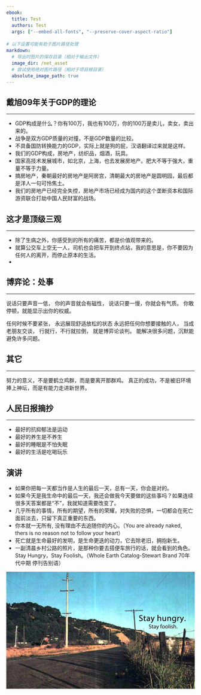 ```yaml
---
ebook:
  title: Test
  authors: Test
  args: ["--embed-all-fonts", "--preserve-cover-aspect-ratio"]

# 以下设置可能有助于图片路径处理
markdown:
  # 导出时图片的保存目录（相对于输出文件）
  image_dir: /net_asset
  # 尝试使用绝对图片路径（相对于项目根目录）
  absolute_image_path: true
---
```


## 戴旭09年关于GDP的理论
---------
- GDP构成是什么？你有100万，我也有100万，你的100万是卖儿，卖女，卖出来的。
- 战争是双方GDP质量的对撞，不是GDP数量的比较。
- 不具备国防转换能力的GDP，实际上就是狗的屁，汉语翻译过来就是这样。
- 我们的GDP构成，房地产，纺织品，烟酒，玩具。
- 国家高技术发展城市，如北京，上海，也去发展房地产。肥大不等于强大，重量不等于力量。
- 搞房地产，秦朝最好的房地产是阿房宫，清朝最大的房地产是圆明园，最后都是洋人一句可怜焦土。
- 我们的房地产已经完全失控，房地产市场已经成为国内的这个垄断资本和国际游资联合打劫中国人民财富的战场。

## 这才是顶级三观
----------
- 除了生病之外，你感受到的所有的痛苦，都是价值观带来的。
- 就算公交车上空无一人，司机也会把车开到终点站，我的意思是，你不要因为任何人的离开，而停止原本的生活。
- 
## 博弈论：处事
----------
说话只要声音一低，
你的声音就会有磁性，
说话只要一慢，你就会有气质。
你敢停顿，就能显示出你的权威。

任何时候不要紧张，
永远展现舒适放松的状态
永远把任何你想要接触的人，
当成老朋友交谈，
行就行，不行就拉倒，
就是博弈论谈判。
能解决很多问题，沉默能避免许多问题。

## 其它
---------
努力的意义，不是要鹤立鸡群，而是要离开那群鸡。
真正的成功，不是被旧环境捧上神坛，而是有能力走进新世界。

## 人民日报摘抄
---------
- 最好的抗抑郁法是运动
- 最好的养生是不养生
- 最好的睡眠是不怕失眠
- 最好的生活是吃喝玩乐

## 演讲

- 如果你把每一天都当作是人生的最后一天，总有一天，你会是对的。
- 如果今天是我生命中的最后一天，我还会做我今天要做的这些事吗？如果连续很多天答案都是“不”，我就知道需要改变了。
- 几乎所有的事情，所有的期望，所有的荣耀，对失败的恐惧，一切都会在死亡面前淡去，只留下真正重要的东西。
- 你本就一无所有, 没有理由不去追随你的内心。（You are already naked, thers is no reason not to follow your heart）
- 死亡就是生命最好的发明，是生命更迭的动力，它去除老旧，拥抱新生。
- 一副清晨乡村公路的照片，是那种你要去搭便车旅行的话，就会看到的角色。Stay Hungry，Stay Foolish。（Whole Earth Catalog-Stewart Brand 70年代中期 停刊告别语）


![图片描述](net_asset/graduate.png)

## 